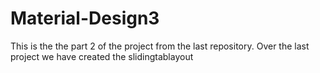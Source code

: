 # Material-Design3
This is the the part 2 of the project from the last repository. Over the last project we have created the slidingtablayout
